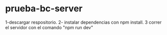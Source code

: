 # prueba-bc-server
1-descargar respositorio.
2- instalar dependencias con npm install.
3 correr el servidor con el comando "npm run dev"
